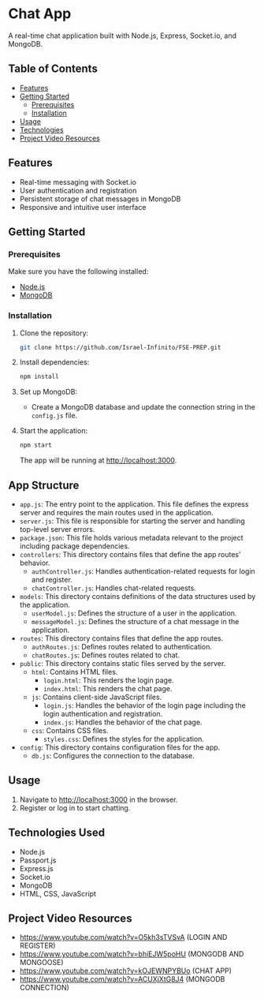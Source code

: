 # Chat App

A real-time chat application built with Node.js, Express, Socket.io, and MongoDB.

## Table of Contents

- [Features](#features)
- [Getting Started](#getting-started)
  - [Prerequisites](#prerequisites)
  - [Installation](#installation)
- [Usage](#usage)
- [Technologies](#technologies)
- [Project Video Resources](#project-video-resources)

## Features

- Real-time messaging with Socket.io
- User authentication and registration
- Persistent storage of chat messages in MongoDB
- Responsive and intuitive user interface

## Getting Started

### Prerequisites

Make sure you have the following installed:

- [Node.js](https://nodejs.org/)
- [MongoDB](https://www.mongodb.com/)

### Installation

1. Clone the repository:

    ```bash
    git clone https://github.com/Israel-Infinito/FSE-PREP.git

2. Install dependencies:

    ```bash
    npm install
    ```

3. Set up MongoDB:

    - Create a MongoDB database and update the connection string in the `config.js` file.

4. Start the application:

    ```bash
    npm start
    ```
    The app will be running at [http://localhost:3000](http://localhost:3000).

## App Structure

- `app.js`: The entry point to the application. This file defines the express server and requires the main routes used in the application.
- `server.js`: This file is responsible for starting the server and handling top-level server errors.
- `package.json`: This file holds various metadata relevant to the project including package dependencies.
- `controllers`: This directory contains files that define the app routes' behavior. 
  - `authController.js`: Handles authentication-related requests for login and register.
  - `chatController.js`: Handles chat-related requests.
- `models`: This directory contains definitions of the data structures used by the application.
  - `userModel.js`: Defines the structure of a user in the application.
  - `messageModel.js`: Defines the structure of a chat message in the application.
- `routes`: This directory contains files that define the app routes.
  - `authRoutes.js`: Defines routes related to authentication.
  - `chatRoutes.js`: Defines routes related to chat.
- `public`: This directory contains static files served by the server.
  - `html`: Contains HTML files.
    - `login.html`: This renders the login page.
    - `index.html`: This renders the chat page.
  - `js`: Contains client-side JavaScript files.
    - `login.js`: Handles the behavior of the login page including the login authentication and registration.
    - `index.js`: Handles the behavior of the chat page.
  - `css`: Contains CSS files.
    - `styles.css`: Defines the styles for the application.
- `config`: This directory contains configuration files for the app.
  - `db.js`: Configures the connection to the database.

## Usage

1. Navigate to [http://localhost:3000](http://localhost:3000) in the browser.
2. Register or log in to start chatting.

## Technologies Used

- Node.js
- Passport.js
- Express.js
- Socket.io
- MongoDB
- HTML, CSS, JavaScript

## Project Video Resources

- https://www.youtube.com/watch?v=O5kh3sTVSvA (LOGIN AND REGISTER)
- https://www.youtube.com/watch?v=bhiEJW5poHU (MONGODB AND MONGOOSE)
- https://www.youtube.com/watch?v=kOJEWNPYBUo (CHAT APP)
- https://www.youtube.com/watch?v=ACUXjXtG8J4 (MONGODB CONNECTION)

